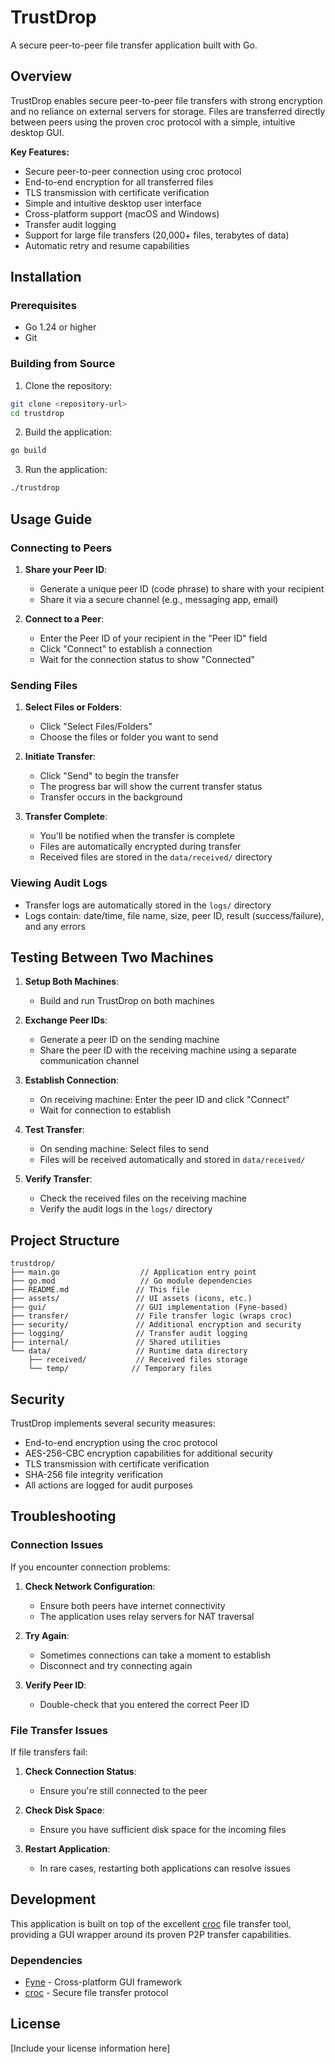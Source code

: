 # TrustDrop

A secure peer-to-peer file transfer application built with Go.

## Overview

TrustDrop enables secure peer-to-peer file transfers with strong encryption and no reliance on external servers for storage. Files are transferred directly between peers using the proven croc protocol with a simple, intuitive desktop GUI.

**Key Features:**
- Secure peer-to-peer connection using croc protocol
- End-to-end encryption for all transferred files
- TLS transmission with certificate verification
- Simple and intuitive desktop user interface
- Cross-platform support (macOS and Windows)
- Transfer audit logging
- Support for large file transfers (20,000+ files, terabytes of data)
- Automatic retry and resume capabilities

## Installation

### Prerequisites
- Go 1.24 or higher
- Git

### Building from Source

1. Clone the repository:
```bash
git clone <repository-url>
cd trustdrop
```

2. Build the application:
```bash
go build
```

3. Run the application:
```bash
./trustdrop
```

## Usage Guide

### Connecting to Peers

1. **Share your Peer ID**:
   - Generate a unique peer ID (code phrase) to share with your recipient
   - Share it via a secure channel (e.g., messaging app, email)

2. **Connect to a Peer**:
   - Enter the Peer ID of your recipient in the "Peer ID" field
   - Click "Connect" to establish a connection
   - Wait for the connection status to show "Connected"

### Sending Files

1. **Select Files or Folders**:
   - Click "Select Files/Folders"
   - Choose the files or folder you want to send

2. **Initiate Transfer**:
   - Click "Send" to begin the transfer
   - The progress bar will show the current transfer status
   - Transfer occurs in the background

3. **Transfer Complete**:
   - You'll be notified when the transfer is complete
   - Files are automatically encrypted during transfer
   - Received files are stored in the `data/received/` directory

### Viewing Audit Logs

- Transfer logs are automatically stored in the `logs/` directory
- Logs contain: date/time, file name, size, peer ID, result (success/failure), and any errors

## Testing Between Two Machines

1. **Setup Both Machines**:
   - Build and run TrustDrop on both machines

2. **Exchange Peer IDs**:
   - Generate a peer ID on the sending machine
   - Share the peer ID with the receiving machine using a separate communication channel

3. **Establish Connection**:
   - On receiving machine: Enter the peer ID and click "Connect"
   - Wait for connection to establish

4. **Test Transfer**:
   - On sending machine: Select files to send
   - Files will be received automatically and stored in `data/received/`

5. **Verify Transfer**:
   - Check the received files on the receiving machine
   - Verify the audit logs in the `logs/` directory

## Project Structure

```
trustdrop/
├── main.go                  // Application entry point
├── go.mod                   // Go module dependencies
├── README.md               // This file
├── assets/                 // UI assets (icons, etc.)
├── gui/                    // GUI implementation (Fyne-based)
├── transfer/               // File transfer logic (wraps croc)
├── security/               // Additional encryption and security
├── logging/                // Transfer audit logging
├── internal/               // Shared utilities
└── data/                   // Runtime data directory
    ├── received/           // Received files storage
    └── temp/              // Temporary files
```

## Security

TrustDrop implements several security measures:

- End-to-end encryption using the croc protocol
- AES-256-CBC encryption capabilities for additional security
- TLS transmission with certificate verification
- SHA-256 file integrity verification
- All actions are logged for audit purposes

## Troubleshooting

### Connection Issues

If you encounter connection problems:

1. **Check Network Configuration**:
   - Ensure both peers have internet connectivity
   - The application uses relay servers for NAT traversal

2. **Try Again**:
   - Sometimes connections can take a moment to establish
   - Disconnect and try connecting again

3. **Verify Peer ID**:
   - Double-check that you entered the correct Peer ID

### File Transfer Issues

If file transfers fail:

1. **Check Connection Status**:
   - Ensure you're still connected to the peer

2. **Check Disk Space**:
   - Ensure you have sufficient disk space for the incoming files

3. **Restart Application**:
   - In rare cases, restarting both applications can resolve issues

## Development

This application is built on top of the excellent [croc](https://github.com/schollz/croc) file transfer tool, providing a GUI wrapper around its proven P2P transfer capabilities.

### Dependencies

- [Fyne](https://fyne.io/) - Cross-platform GUI framework
- [croc](https://github.com/schollz/croc) - Secure file transfer protocol

## License

[Include your license information here]
